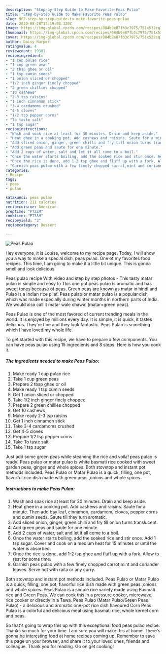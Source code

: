 ```yaml
---
description: "Step-by-Step Guide to Make Favorite Peas Pulao"
title: "Step-by-Step Guide to Make Favorite Peas Pulao"
slug: 962-step-by-step-guide-to-make-favorite-peas-pulao
date: 2020-08-28T17:19:03.120Z
image: https://img-global.cpcdn.com/recipes/084b9e87fb3c7975/751x532cq70/peas-pulao-recipe-main-photo.jpg
thumbnail: https://img-global.cpcdn.com/recipes/084b9e87fb3c7975/751x532cq70/peas-pulao-recipe-main-photo.jpg
cover: https://img-global.cpcdn.com/recipes/084b9e87fb3c7975/751x532cq70/peas-pulao-recipe-main-photo.jpg
author: Daisy Harper
ratingvalue: 4
reviewcount: 19301
recipeingredient:
- "1 cup pulao rice"
- "1 cup green peas"
- "2 tbsp ghee or oil"
- "1 tsp cumin seeds"
- "1 onion sliced or chopped"
- "1/2 inch ginger finely chopped"
- "2 green chillies chopped"
- "10 cashews"
- "2-3 tsp raisins"
- "1 inch cinnamon stick"
- "3-4 cardamoms crushed"
- "4-5 cloves"
- "1/2 tsp pepper corns"
- "To taste salt"
- "1 tsp sugar"
recipeinstructions:
- "Wash and soak rice at least for 30 minutes. Drain and keep aside."
- "Heat ghee in a cooking pot. Add cashews and raisins. Saute for a minute. Then add bay leaf, cinnamon, cardamom, cloves, pepper corns and cumin seeds. Saute till they turn aromatic."
- "Add sliced onion, ginger, green chilli and fry till onion turns translucent."
- "Add green peas and saute for one minute."
- "Add 2 cups of water, salt and let it all come to a boil."
- "Once the water starts boiling, add the soaked rice and stir once. Add 1 tsp sugar. Cover and cook on a medium heat for 15 minutes or until the water is absorbed."
- "Once the rice is done, add 1-2 tsp ghee and fluff up with a fork. Allow to rest for some time."
- "Garnish peas pulao with a few finely chopped carrot,mint and coriander leaves. Serve hot with raita or any curry."
categories:
- Recipe
tags:
- peas
- pulao

katakunci: peas pulao 
nutrition: 211 calories
recipecuisine: American
preptime: "PT22M"
cooktime: "PT38M"
recipeyield: "2"
recipecategory: Dessert

---
```



![Peas Pulao](https://img-global.cpcdn.com/recipes/084b9e87fb3c7975/751x532cq70/peas-pulao-recipe-main-photo.jpg)

Hey everyone, it is Louise, welcome to my recipe page. Today, I will show you a way to make a special dish, peas pulao. One of my favorites food recipes. This time, I am going to make it a little bit unique. This is gonna smell and look delicious.

Peas pulao recipe With video and step by step photos - This tasty matar pulao is simple and easy to This one pot peas pulao is aromatic and has sweet tones because of peas. Green peas are known as matar in hindi and Pulao is a Indian rice pilaf. Peas pulao or matar pulao is a popular dish which was made especially during winter months in northern parts of India. We would also call it matar wale chawal (matar=green peas).

Peas Pulao is one of the most favored of current trending meals in the world. It is enjoyed by millions every day. It is simple, it is quick, it tastes delicious. They're fine and they look fantastic. Peas Pulao is something which I have loved my whole life.


To get started with this recipe, we have to prepare a few components. You can have peas pulao using 15 ingredients and 8 steps. Here is how you cook it.

<!--inarticleads1-->

##### The ingredients needed to make Peas Pulao:

1. Make ready 1 cup pulao rice
1. Take 1 cup green peas
1. Prepare 2 tbsp ghee or oil
1. Make ready 1 tsp cumin seeds
1. Get 1 onion sliced or chopped
1. Take 1/2 inch ginger finely chopped
1. Prepare 2 green chillies chopped
1. Get 10 cashews
1. Make ready 2-3 tsp raisins
1. Get 1 inch cinnamon stick
1. Take 3-4 cardamoms crushed
1. Get 4-5 cloves
1. Prepare 1/2 tsp pepper corns
1. Take To taste salt
1. Take 1 tsp sugar


Just add some green peas while steaming the rice and voila! peas pulao is ready! Peas pulao or matar pulao is white basmati rice cooked with sweet garden peas, ginger and whole spices. Both stovetop and instant pot methods included. Peas Pulao or Matar Pulao is a quick, filling, one pot, flavorful rice dish made with green peas ,onions and whole spices. 

<!--inarticleads2-->

##### Instructions to make Peas Pulao:

1. Wash and soak rice at least for 30 minutes. Drain and keep aside.
1. Heat ghee in a cooking pot. Add cashews and raisins. Saute for a minute. Then add bay leaf, cinnamon, cardamom, cloves, pepper corns and cumin seeds. Saute till they turn aromatic.
1. Add sliced onion, ginger, green chilli and fry till onion turns translucent.
1. Add green peas and saute for one minute.
1. Add 2 cups of water, salt and let it all come to a boil.
1. Once the water starts boiling, add the soaked rice and stir once. Add 1 tsp sugar. Cover and cook on a medium heat for 15 minutes or until the water is absorbed.
1. Once the rice is done, add 1-2 tsp ghee and fluff up with a fork. Allow to rest for some time.
1. Garnish peas pulao with a few finely chopped carrot,mint and coriander leaves. Serve hot with raita or any curry.


Both stovetop and instant pot methods included. Peas Pulao or Matar Pulao is a quick, filling, one pot, flavorful rice dish made with green peas ,onions and whole spices. Peas Pulao is a simple rice variety made using Basmati rice and Green Peas. We can cook this in a pressure cooker, microwave, rice cooker or directly in a Tawa. Peas Pulao (Matar Pulao/Green Peas Pulao) - a delicious and aromatic one-pot rice dish flavoured Corn Peas Pulao is a colorful and delicious meal using basmati rice, whole kernel corn and peas. 

So that's going to wrap this up with this exceptional food peas pulao recipe. Thanks so much for your time. I am sure you will make this at home. There's gonna be interesting food at home recipes coming up. Remember to save this page on your browser, and share it to your loved ones, friends and colleague. Thank you for reading. Go on get cooking!

